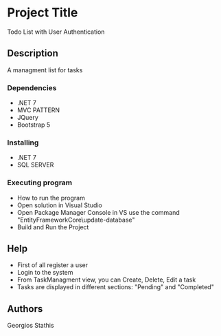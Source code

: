 # Project Title
Todo List with User Authentication

## Description
A managment list for tasks 
 
### Dependencies
* .NET 7 
* MVC PATTERN 
* JQuery
* Bootstrap 5

### Installing
* .NET 7 
* SQL SERVER 

### Executing program

* How to run the program
* Open solution in Visual Studio 
* Open Package Manager Console in VS use the command "EntityFrameworkCore\update-database"
* Build and Run the Project 

## Help
* First of all register  a user 
* Login to the system 
* From TaskManagment view, you can Create, Delete, Edit a task 
* Tasks are displayed in different sections: "Pending" and "Completed"

## Authors
Georgios Stathis
 
